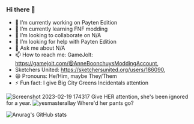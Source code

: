 ### Hi there 👋

- 🔭 I’m currently working on Payten Edition
- 🌱 I’m currently learning FNF modding
- 👯 I’m looking to collaborate on N/A
- 🤔 I’m looking for help with Payten Edition
- 💬 Ask me about N/A
- 📫 How to reach me: GameJolt: https://gamejolt.com/@AnneBoonchuysModdingAccount, 
- Sketchers United: https://sketchersunited.org/users/186090,
- 😄 Pronouns: He/Him, maybe They/Them
- ⚡ Fun fact: I give Big City Greens Incidentals attention

![Screenshot 2023-02-19 174317](https://user-images.githubusercontent.com/94698464/220004706-8ad03792-e2b6-404b-9ffe-effe4f00b976.png)
Give HER attention, she's been ignored for a year.
![yesmasterallay](https://user-images.githubusercontent.com/94698464/220004796-aa32a4bb-cac2-48ce-a771-2bc910c3213a.png)
Where'd her pants go?



![Anurag's GitHub stats](https://github-readme-stats.vercel.app/api?username=PDL2CGamejolt&show_icons=true&theme=radical)
